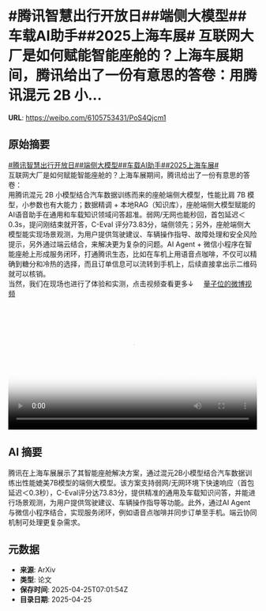 # #腾讯智慧出行开放日##端侧大模型##车载AI助手##2025上海车展# 互联网大厂是如何赋能智能座舱的？上海车展期间，腾讯给出了一份有意思的答卷：用腾讯混元 2B 小...

**URL**: https://weibo.com/6105753431/PoS4Qjcm1

## 原始摘要

<a href="https://m.weibo.cn/search?containerid=231522type%3D1%26t%3D10%26q%3D%23%E8%85%BE%E8%AE%AF%E6%99%BA%E6%85%A7%E5%87%BA%E8%A1%8C%E5%BC%80%E6%94%BE%E6%97%A5%23&amp;extparam=%23%E8%85%BE%E8%AE%AF%E6%99%BA%E6%85%A7%E5%87%BA%E8%A1%8C%E5%BC%80%E6%94%BE%E6%97%A5%23" data-hide=""><span class="surl-text">#腾讯智慧出行开放日#</span></a><a href="https://m.weibo.cn/search?containerid=231522type%3D1%26t%3D10%26q%3D%23%E7%AB%AF%E4%BE%A7%E5%A4%A7%E6%A8%A1%E5%9E%8B%23&amp;extparam=%23%E7%AB%AF%E4%BE%A7%E5%A4%A7%E6%A8%A1%E5%9E%8B%23" data-hide=""><span class="surl-text">#端侧大模型#</span></a><a href="https://m.weibo.cn/search?containerid=231522type%3D1%26t%3D10%26q%3D%23%E8%BD%A6%E8%BD%BDAI%E5%8A%A9%E6%89%8B%23&amp;extparam=%23%E8%BD%A6%E8%BD%BDAI%E5%8A%A9%E6%89%8B%23" data-hide=""><span class="surl-text">#车载AI助手#</span></a><a href="https://m.weibo.cn/search?containerid=231522type%3D1%26t%3D10%26q%3D%232025%E4%B8%8A%E6%B5%B7%E8%BD%A6%E5%B1%95%23&amp;extparam=%232025%E4%B8%8A%E6%B5%B7%E8%BD%A6%E5%B1%95%23" data-hide=""><span class="surl-text">#2025上海车展#</span></a> <br>互联网大厂是如何赋能智能座舱的？上海车展期间，腾讯给出了一份有意思的答卷：<br>用腾讯混元 2B 小模型结合汽车数据训练而来的座舱端侧大模型，性能比肩 7B 模型，小参数也有大能力；数据精调 + 本地RAG（知识库），座舱端侧大模型赋能的AI语音助手在通用和车载知识领域问答超准。弱网/无网也能秒回，首包延迟＜0.3s，提问刚结束就开答，C-Eval 评分73.83分，端侧领先；另外，座舱端侧大模型能实现场景观测，为用户提供驾驶建议、车辆操作指导、故障处理和安全风险提示，另外通过端云结合，来解决更为复杂的问题。AI Agent + 微信小程序在智能座舱上形成服务闭环，打通腾讯生态，比如在车机上用语音点咖啡，不仅可以精确到糖分和冷热的选择，而且订单信息可以流转到手机上，后续直接拿出示二维码就可以核销。<br>当然，我们在现场也进行了体验和实测，点击视频查看更多↓ <a href="https://video.weibo.com/show?fid=1034:5159266538160157" data-hide=""><span class="url-icon"><img style="width: 1rem;height: 1rem" src="https://h5.sinaimg.cn/upload/2015/09/25/3/timeline_card_small_video_default.png" referrerpolicy="no-referrer"></span><span class="surl-text">量子位的微博视频</span></a><br clear="both"><div style="clear: both"></div><video controls="controls" poster="https://tvax3.sinaimg.cn/orj480/006Fd7o3ly1i0suwp0imwj30u01hc0v2.jpg" style="width: 100%"><source src="https://f.video.weibocdn.com/o0/ZjEHQNmGlx08nKdhgpew01041201d3Ky0E010.mp4?label=mp4_720p&amp;template=720x1280.24.0&amp;ori=0&amp;ps=1CwnkDw1GXwCQx&amp;Expires=1745568054&amp;ssig=B3K3enB8i7&amp;KID=unistore,video"><source src="https://f.video.weibocdn.com/o0/TpmvdA7xlx08nKdheyfu01041200JZPt0E010.mp4?label=mp4_hd&amp;template=540x960.24.0&amp;ori=0&amp;ps=1CwnkDw1GXwCQx&amp;Expires=1745568054&amp;ssig=%2B9YizSoRpN&amp;KID=unistore,video"><source src="https://f.video.weibocdn.com/o0/ivfjIZ7vlx08nKdgyWbC01041200oCd50E010.mp4?label=mp4_ld&amp;template=360x640.24.0&amp;ori=0&amp;ps=1CwnkDw1GXwCQx&amp;Expires=1745568054&amp;ssig=Z0DGtuPIfx&amp;KID=unistore,video"><p>视频无法显示，请前往<a href="https://video.weibo.com/show?fid=1034%3A5159266538160157" target="_blank" rel="noopener noreferrer">微博视频</a>观看。</p></video>

## AI 摘要

腾讯在上海车展展示了其智能座舱解决方案，通过混元2B小模型结合汽车数据训练出性能媲美7B模型的端侧大模型。该方案支持弱网/无网环境下快速响应（首包延迟＜0.3秒），C-Eval评分达73.83分，提供精准的通用及车载知识问答，并能进行场景观测，为用户提供驾驶建议、车辆操作指导等功能。此外，通过AI Agent与微信小程序结合，实现服务闭环，例如语音点咖啡并同步订单至手机。端云协同机制可处理更复杂需求。

## 元数据

- **来源**: ArXiv
- **类型**: 论文
- **保存时间**: 2025-04-25T07:01:54Z
- **目录日期**: 2025-04-25
